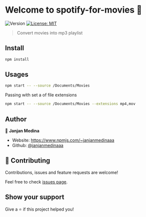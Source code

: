# Welcome to spotify-for-movies 👋

![Version](https://img.shields.io/badge/version-1.0.0-blue.svg?cacheSeconds=2592000)
[![License: MIT](https://img.shields.io/badge/License-MIT-yellow.svg)](#)

> Convert movies into mp3 playlist

## Install

```sh
npm install
```

## Usages

```sh
npm start -- --source /Documents/Movies
```

Passing with set a of file extensions

```sh
npm start -- --source /Documents/Movies --extensions mp4,mov
```

## Author

👤 **Janjan Medina**

- Website: https://www.npmjs.com/~janjanmedinaaa
- Github: [@janjanmedinaaa](https://github.com/janjanmedinaaa)

## 🤝 Contributing

Contributions, issues and feature requests are welcome!

Feel free to check [issues page](https://github.com/janjanmedinaaa/sfm-converter/issues).

## Show your support

Give a ⭐️ if this project helped you!

